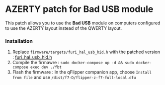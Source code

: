 # AZERTY patch for **Bad USB** module

This patch allows you to use the **Bad USB** module on computers configured to use the AZERTY layout instead of the QWERTY layout.

### Installation
1. Replace `firmware/targets/furi_hal_usb_hid.h` with the patched version : [furi_hal_usb_hid.h](furi_hal_usb_hid.h)
2. Compile the firmawre : `sudo docker-compose up -d && sudo docker-compose exec dev ./fbt`
3. Flash the firmware : In the qFlipper companion app, choose `Install from file` and use `/dist/f7-D/flipper-z-f7-full-local.dfu`
